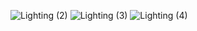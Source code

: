 ![Lighting (2)](https://user-images.githubusercontent.com/64160579/161819368-b55a7d0a-8f6a-4d5f-93b0-73084248a3de.png)
![Lighting (3)](https://user-images.githubusercontent.com/64160579/161819372-fda9ff01-f46a-48a6-a3a9-dbcac0ac873b.png)
![Lighting (4)](https://user-images.githubusercontent.com/64160579/161819405-adc84285-6f6d-4ba8-a22b-fa51a1a828f1.png)
